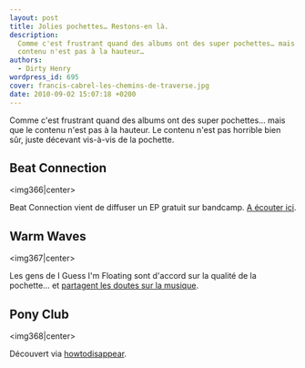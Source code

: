 ```yaml
---
layout: post
title: Jolies pochettes… Restons-en là.
description:
  Comme c'est frustrant quand des albums ont des super pochettes… mais que le
  contenu n'est pas à la hauteur…
authors:
  - Dirty Henry
wordpress_id: 695
cover: francis-cabrel-les-chemins-de-traverse.jpg
date: 2010-09-02 15:07:18 +0200
---
```


Comme c'est frustrant quand des albums ont des super pochettes… mais que le
contenu n'est pas à la hauteur. Le contenu n'est pas horrible bien sûr, juste
décevant vis-à-vis de la pochette.

## Beat Connection

<img366|center>

Beat Connection vient de diffuser un EP gratuit sur bandcamp.
[A écouter ici](http://beatconnection.bandcamp.com/).

## Warm Waves

<img367|center>

Les gens de I Guess I'm Floating sont d'accord sur la qualité de la pochette… et
[partagent les doutes sur la musique](http://www.iguessimfloating.net/2010/08/mpfree-warm-waves-lifted-ep.html).

## Pony Club

<img368|center>

Découvert via
[howtodisappear](http://www.howtodisappear.org/2010/07/what-album-cover.html).
